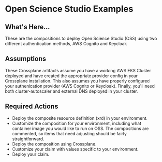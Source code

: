 # Open Science Studio Examples


## What's Here...

These are the compositions to deploy Open Science Studio (OSS) using two different authentication methods, AWS Cognito and Keycloak

## Assumptions

These Crossplane artifacts assume you have a working AWS EKS Cluster deployed and have created the appropriate provider config in your Crossplane installation.  This also assumes you have properly configured your authenication provider (AWS Cognito or Keycloak).  Finally, you'll need both cluster-autoscaler and external DNS deployed in your cluster.

## Required Actions

* Deploy the composite resource definition (xrd) in your environment.
* Customize the composition for your environment, including what container image you would like to run on OSS.  The compositions are commented, so items that need adjusting should be fairly straightforward.
* Deploy the composition using Crossplane.
* Customize your claim with values specific to your environment.
* Deploy your claim.